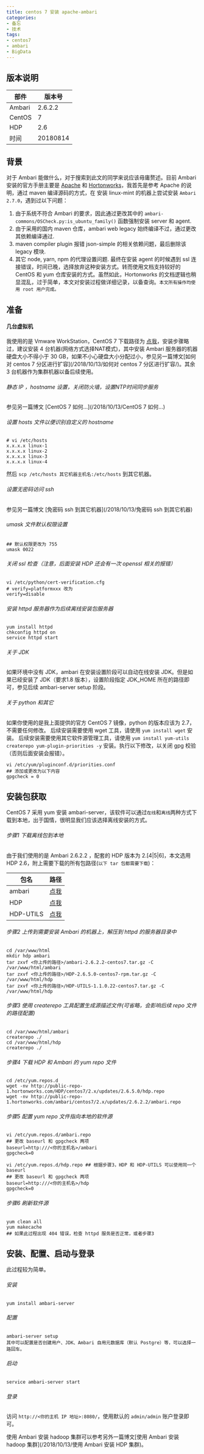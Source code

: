 ```yaml
---
title: centos 7 安装 apache-ambari
categories:  
- 备忘
- 技术
tags: 
- centos7
- ambari
- BigData
---
```


##  版本说明

|部件 | 版本号 |
|--|--|
|Ambari|2.6.2.2|
|CentOS | 7 |
|HDP|2.6|
|时间|20180814|

##  背景

对于 Ambari 能做什么，对于搜索到此文的同学来说应该毋庸赘述。目前 Ambari 安装的官方手册主要是 [Apache](https://cwiki.apache.org/confluence/display/AMBARI/Installation+Guide+for+Ambari+2.6.2) 和 [Hortonworks](https://docs.hortonworks.com/HDPDocuments/Ambari-2.6.2.2/bk_ambari-installation/content/install-ambari-server.html)，我首先是参考 Apache 的说明，通过 maven 编译源码的方式，在 安装 linux-mint 的机器上尝试安装 `Ambari 2.7.0`，遇到过以下问题：
1. 由于系统不符合 Ambari 的要求，因此通过更改其中的 `ambari-commons/OSCheck.py:is_ubuntu_family()` 函数强制安装 server 和 agent.
2. 由于采用的国内 maven 仓库，ambari web legacy 始终编译不过，通过更改其依赖编译通过.
3. maven compiler plugin 报错 json-simple 的相关依赖问题，最后删除该 legacy 模块.
4. 其它 node, yarn, npm 的代理设置问题.
最终在安装 agent 的时候遇到 ssl 连接错误，时间已晚，选择放弃这种安装方式。转而使用文档支持较好的 CentOS 和 yum 仓库安装的方式。虽然如此，Hortonworks 的文档逻辑也稍显混乱，过于简单，本文对安装过程做详细记录，以备查询。`本文所有操作均使用 root 用户完成。`

##  准备

#### 几台虚拟机

我使用的是 Vmware WorkStation，CentOS 7 下载路径为  [点我](http://isoredirect.centos.org/centos/7/isos/x86_64/CentOS-7-x86_64-DVD-1804.iso)，安装步骤略过，建议安装 4 台机器(网络方式选择NAT模式)，其中安装 Ambari 服务器的机器硬盘大小不得小于 30 GB，如果不小心硬盘大小分配过小，参见另一篇博文[如何对 centos 7 分区进行扩容](/2018/10/13/如何对 centos 7 分区进行扩容/)。其余 3 台机器作为集群机器以备后续使用。

######  静态 IP ，hostname 设置，关闭防火墙，设置NTP时间同步服务

参见另一篇博文 [CentOS 7 如何...](/2018/10/13/CentOS 7 如何...)

######  设置 hosts 文件以便识别自定义的 hostname

```shell
# vi /etc/hosts
x.x.x.x linux-1
x.x.x.x linux-2
x.x.x.x linux-3
x.x.x.x linux-4
```

然后 `scp /etc/hosts 其它机器主机名:/etc/hosts` 到其它机器。

######  设置无密码访问 ssh

参见另一篇博文 [免密码 ssh 到其它机器](/2018/10/13/免密码 ssh 到其它机器)

###### umask 文件默认权限设置

```
## 默认权限更改为 755
umask 0022
```

###### 关闭 ssl 检查（注意，后面安装 HDP 还会有一次 openssl 相关的报错）

```
vi /etc/python/cert-verification.cfg 
# verify=platformxxx 改为
verify=disable
```

######  安装 httpd 服务器作为后续离线安装包服务器

```
yum install httpd
chkconfig httpd on
service httpd start
```
######  关于 JDK

如果环境中没有 JDK，ambari 在安装设置阶段可以自动在线安装 JDK。但是如果已经安装了 JDK（要求1.8 版本），设置阶段指定 JDK_HOME 所在的路径即可，参见后续 ambari-server setup 阶段。

###### 关于 python 和其它

如果你使用的是我上面提供的官方 CentOS 7 镜像，python 的版本应该为 2.7，不需要任何修改。
后续安装需要使用 wget 工具，请使用 `yum install wget` 安装。
后续安装需要使用其它软件源管理工具，请使用 `yum install yum-utils createrepo yum-plugin-priorities -y` 安装。执行以下修改，以关闭 gpg 校验（否则后面安装会报错）。
```
vi /etc/yum/pluginconf.d/priorities.conf
## 添加或更改为以下内容
gpgcheck = 0
```

##  安装包获取

CentOS 7 采用 yum 安装 ambari-server，该软件可以通过`在线`和`离线`两种方式下载到本地，出于国情，很明显我们应该选择离线安装的方式。

###### 步骤1 下载离线包到本地

由于我们使用的是 Ambari 2.6.2.2 ，配套的 HDP 版本为 2.[4|5|6]，本文选用 HDP 2.6，附上需要下载的所有包路径(`以下 tar 包都需要下载`)：

|包名|路径|
|---|----|
|ambari|[点我](http://public-repo-1.hortonworks.com/ambari/centos7/2.x/updates/2.6.2.2/ambari-2.6.2.2-centos7.tar.gz)|
|HDP|[点我](http://public-repo-1.hortonworks.com/HDP/centos7/2.x/updates/2.6.5.0/HDP-2.6.5.0-centos7-rpm.tar.gz)|
|HDP-UTILS|[点我](http://public-repo-1.hortonworks.com/HDP-UTILS-1.1.0.22/repos/centos7/HDP-UTILS-1.1.0.22-centos7.tar.gz)|


###### 步骤2 上传到需要安装 Ambari 的机器上，解压到 httpd 的服务器目录中

```
cd /var/www/html
mkdir hdp ambari
tar zxvf <你上传的路径>/ambari-2.6.2.2-centos7.tar.gz -C /var/www/html/ambari
tar zxvf <你上传的路径>/HDP-2.6.5.0-centos7-rpm.tar.gz -C /var/www/html/hdp
tar zxvf <你上传的路径>/HDP-UTILS-1.1.0.22-centos7.tar.gz -C /var/www/html/hdp
```

######  步骤3 使用 createrepo 工具配置生成源描述文件(可省略，会影响后续 repo 文件的路径配置)

```
cd /var/www/html/ambari
createrepo ./
cd /var/www/html/hdp
createrepo ./
```

###### 步骤4 下载 HDP 和 Ambari 的 yum repo 文件

```
cd /etc/yum.repos.d
wget -nv http://public-repo-1.hortonworks.com/HDP/centos7/2.x/updates/2.6.5.0/hdp.repo
wget -nv http://public-repo-1.hortonworks.com/ambari/centos7/2.x/updates/2.6.2.2/ambari.repo
```

###### 步骤5 配置 yum repo 文件指向本地的软件源

```
vi /etc/yum.repos.d/ambari.repo
## 更改 baseurl 和 gpgcheck 两项
baseurl=http:///<你的主机名>/ambari
gpgcheck=0

vi /etc/yum.repos.d/hdp.repo ## 根据步骤3，HDP 和 HDP-UTILS 可以使用同一个 baseurl
## 更改 baseurl 和 gpgcheck 两项
baseurl=http:///<你的主机名>/hdp
gpgcheck=0
```

###### 步骤6 刷新软件源

```
yum clean all
yum makecache
## 如果此过程出现 404 错误，检查 httpd 服务是否正常，或者步骤3
```

##  安装、配置、启动与登录

此过程较为简单。

###### 安装

```
yum install ambari-server
```

###### 配置

```
ambari-server setup
其中可以配置是否创建用户、JDK、Ambari 自用元数据库（默认 Postgre）等，可以选择一路回车。
```

###### 启动

```
service ambari-server start 
```

###### 登录

访问 `http://<你的主机 IP 地址>:8080/`，使用默认的 `admin/admin` 账户登录即可。

使用 Ambari 安装 hadoop 集群可以参考另外一篇博文[使用 Ambari 安装 hadoop 集群](/2018/10/13/使用 Ambari 安装 HDP 集群)。